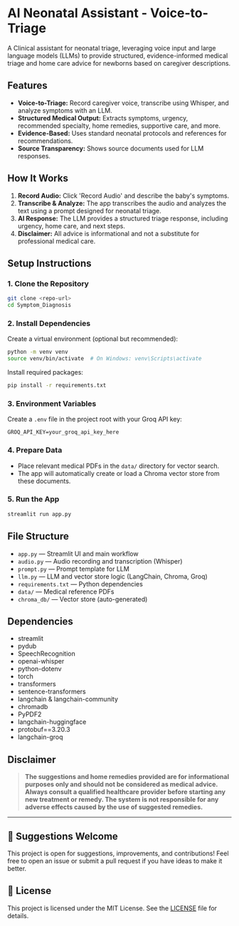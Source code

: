 # AI Neonatal Assistant - Voice-to-Triage

A  Clinical assistant for neonatal triage, leveraging voice input and large language models (LLMs) to provide structured, evidence-informed medical triage and home care advice for newborns based on caregiver descriptions.

## Features
- **Voice-to-Triage:** Record caregiver voice, transcribe using Whisper, and analyze symptoms with an LLM.
- **Structured Medical Output:** Extracts symptoms, urgency, recommended specialty, home remedies, supportive care, and more.
- **Evidence-Based:** Uses standard neonatal protocols and references for recommendations.
- **Source Transparency:** Shows source documents used for LLM responses.

## How It Works
1. **Record Audio:** Click 'Record Audio' and describe the baby's symptoms.
2. **Transcribe & Analyze:** The app transcribes the audio and analyzes the text using a prompt designed for neonatal triage.
3. **AI Response:** The LLM provides a structured triage response, including urgency, home care, and next steps.
4. **Disclaimer:** All advice is informational and not a substitute for professional medical care.

## Setup Instructions

### 1. Clone the Repository
```bash
git clone <repo-url>
cd Symptom_Diagnosis
```

### 2. Install Dependencies
Create a virtual environment (optional but recommended):
```bash
python -m venv venv
source venv/bin/activate  # On Windows: venv\Scripts\activate
```
Install required packages:
```bash
pip install -r requirements.txt
```

### 3. Environment Variables
Create a `.env` file in the project root with your Groq API key:
```
GROQ_API_KEY=your_groq_api_key_here
```

### 4. Prepare Data
- Place relevant medical PDFs in the `data/` directory for vector search.
- The app will automatically create or load a Chroma vector store from these documents.

### 5. Run the App
```bash
streamlit run app.py
```

## File Structure
- `app.py` — Streamlit UI and main workflow
- `audio.py` — Audio recording and transcription (Whisper)
- `prompt.py` — Prompt template for LLM
- `llm.py` — LLM and vector store logic (LangChain, Chroma, Groq)
- `requirements.txt` — Python dependencies
- `data/` — Medical reference PDFs
- `chroma_db/` — Vector store (auto-generated)

## Dependencies
- streamlit
- pydub
- SpeechRecognition
- openai-whisper
- python-dotenv
- torch
- transformers
- sentence-transformers
- langchain & langchain-community
- chromadb
- PyPDF2
- langchain-huggingface
- protobuf==3.20.3
- langchain-groq

## Disclaimer
> **The suggestions and home remedies provided are for informational purposes only and should not be considered as medical advice. Always consult a qualified healthcare provider before starting any new treatment or remedy. The system is not responsible for any adverse effects caused by the use of suggested remedies.**

---

## 🤝 Suggestions Welcome
This project is open for suggestions, improvements, and contributions! Feel free to open an issue or submit a pull request if you have ideas to make it better.

## 📄 License
This project is licensed under the MIT License. See the [LICENSE](LICENSE) file for details.
